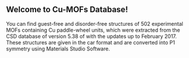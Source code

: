 ## Welcome to Cu-MOFs Database!

You can find guest-free and disorder-free structures of 502 experimental MOFs containing Cu paddle-wheel units, which were extracted from the CSD database of version 5.38 of with the updates up to February 2017. These structures are given in the car format and are converted into P1 symmetry using Materials Studio Software.
